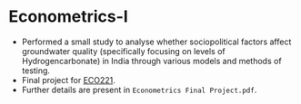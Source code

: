 # Econometrics-I

* Performed a small study to analyse whether sociopolitical factors affect groundwater quality (specifically focusing on levels of Hydrogencarbonate) in India through various models and methods of testing.  
* Final project for [ECO221](http://techtree.iiitd.edu.in/viewDescription/filename?=ECO221).
* Further details are present in `Econometrics Final Project.pdf`.


